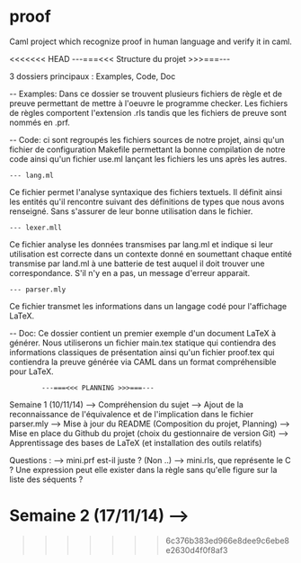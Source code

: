 proof
=====

Caml project which recognize proof in human language and verify it in caml.

<<<<<<< HEAD
			---===<<< Structure du projet >>>===---

3 dossiers principaux : Examples, Code, Doc

-- Examples:
Dans ce dossier se trouvent plusieurs fichiers de règle et de preuve permettant de mettre à l'oeuvre le programme checker. Les fichiers de règles comportent l'extension .rls tandis que les fichiers de preuve sont nommés en .prf.

-- Code:
ci sont regroupés les fichiers sources de notre projet, ainsi qu'un fichier de configuration Makefile permettant la bonne compilation de notre code ainsi qu'un fichier use.ml lançant les fichiers les uns après les autres.


	--- lang.ml
Ce fichier permet l'analyse syntaxique des fichiers textuels. Il définit ainsi les entités qu'il rencontre suivant des définitions de types que nous avons renseigné. Sans s'assurer de leur bonne utilisation dans le fichier.

	--- lexer.mll 
Ce fichier analyse les données transmises par lang.ml et indique si leur utilisation est correcte dans un contexte donné en soumettant chaque entité transmise par land.ml à une batterie de test auquel il doit trouver une correspondance. S'il n'y en a pas, un message d'erreur apparait.

	--- parser.mly
Ce fichier transmet les informations dans un langage codé pour l'affichage LaTeX.

-- Doc:
Ce dossier contient un premier exemple d'un document LaTeX à générer. Nous utiliserons un fichier main.tex statique qui contiendra des informations classiques de présentation ainsi qu'un fichier proof.tex qui contiendra la preuve générée via CAML dans un format compréhensible pour LaTeX.


			---===<<< PLANNING >>>===---
Semaine 1 (10/11/14) 
	--> Compréhension du sujet
	--> Ajout de la reconnaissance de l'équivalence et de l'implication dans le fichier parser.mly
	--> Mise à jour du README (Composition du projet, Planning)
	--> Mise en place du Github du projet (choix du gestionnaire de version Git)
	--> Apprentissage des bases de LaTeX (et installation des outils relatifs)

Questions :
	--> mini.prf est-il juste ? (Non ..)
	--> mini.rls, que représente le C ? Une expression peut elle exister dans la règle sans qu'elle figure sur la liste des séquents ?

Semaine 2 (17/11/14)
	-->
=======
>>>>>>> 6c376b383ed966e8dee9c6ebe8e2630d4f0f8af3
